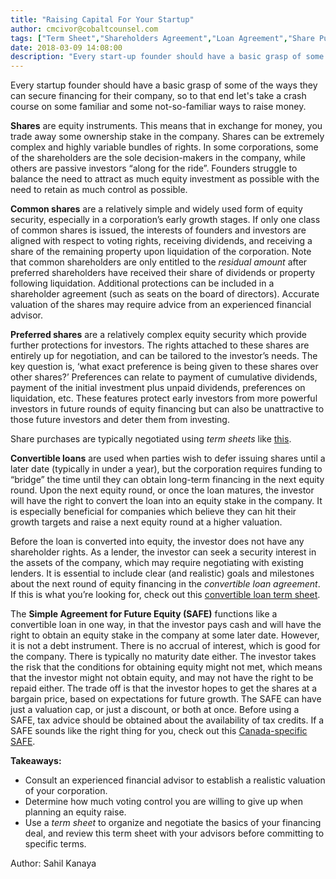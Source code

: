 ```yaml
---
title: "Raising Capital For Your Startup"
author: cmcivor@cobaltcounsel.com
tags: ["Term Sheet","Shareholders Agreement","Loan Agreement","Share Purchase Agreement","Investor Term Sheet"]
date: 2018-03-09 14:08:00
description: "Every start-up founder should have a basic grasp of some of the ways they can secure financing for their company, so to that end let's take a crash course on some familiar and some not-so-familiar..."
---
```


 

Every startup founder should have a basic grasp of some of the ways they can secure financing for their company, so to that end let's take a crash course on some familiar and some not-so-familiar ways to raise money.

**Shares** are equity instruments. This means that in exchange for money, you trade away some ownership stake in the company. Shares can be extremely complex and highly variable bundles of rights. In some corporations, some of the shareholders are the sole decision-makers in the company, while others are passive investors “along for the ride”. Founders struggle to balance the need to attract as much equity investment as possible with the need to retain as much control as possible.

 

**Common shares** are a relatively simple and widely used form of equity security, especially in a corporation’s early growth stages. If only one class of common shares is issued, the interests of founders and investors are aligned with respect to voting rights, receiving dividends, and receiving a share of the remaining property upon liquidation of the corporation. Note that common shareholders are only entitled to the *residual amount* after preferred shareholders have received their share of dividends or property following liquidation. Additional protections can be included in a shareholder agreement (such as seats on the board of directors). Accurate valuation of the shares may require advice from an experienced financial advisor.

 

**Preferred shares** are a relatively complex equity security which provide further protections for investors. The rights attached to these shares are entirely up for negotiation, and can be tailored to the investor’s needs. The key question is, ‘what exact preference is being given to these shares over other shares?’ Preferences can relate to payment of cumulative dividends, payment of the initial investment plus unpaid dividends, preferences on liquidation, etc. These features protect early investors from more powerful investors in future rounds of equity financing but can also be unattractive to those future investors and deter them from investing.

 

Share purchases are typically negotiated using *term sheets* like [this](https://clausehound.com/legal-contract/16322).

 

**Convertible loans** are used when parties wish to defer issuing shares until a later date (typically in under a year), but the corporation requires funding to “bridge” the time until they can obtain long-term financing in the next equity round. Upon the next equity round, or once the loan matures, the investor will have the right to convert the loan into an equity stake in the company. It is especially beneficial for companies which believe they can hit their growth targets and raise a next equity round at a higher valuation.

Before the loan is converted into equity, the investor does not have any shareholder rights. As a lender, the investor can seek a security interest in the assets of the company, which may require negotiating with existing lenders. It is essential to include clear (and realistic) goals and milestones about the next round of equity financing in the *convertible loan agreement*. If this is what you’re looking for, check out this [convertible loan term sheet](https://clausehound.com/legal-contract/16287).

 

The **Simple Agreement for Future Equity (SAFE)** functions like a convertible loan in one way, in that the investor pays cash and will have the right to obtain an equity stake in the company at some later date. However, it is not a debt instrument. There is no accrual of interest, which is good for the company. There is typically no maturity date either. The investor takes the risk that the conditions for obtaining equity might not met, which means that the investor might not obtain equity, and may not have the right to be repaid either. The trade off is that the investor hopes to get the shares at a bargain price, based on expectations for future growth. The SAFE can have just a valuation cap, or just a discount, or both at once. Before using a SAFE, tax advice should be obtained about the availability of tax credits. If a SAFE sounds like the right thing for you, check out this [Canada-specific SAFE](https://clausehound.com/legal-contract/16297).

 

**Takeaways:**

- Consult an experienced financial advisor to establish a realistic valuation of your corporation.
- Determine how much voting control you are willing to give up when planning an equity raise.
- Use a *term sheet* to organize and negotiate the basics of your financing deal, and review this term sheet with your advisors before committing to specific terms.

Author: Sahil Kanaya
